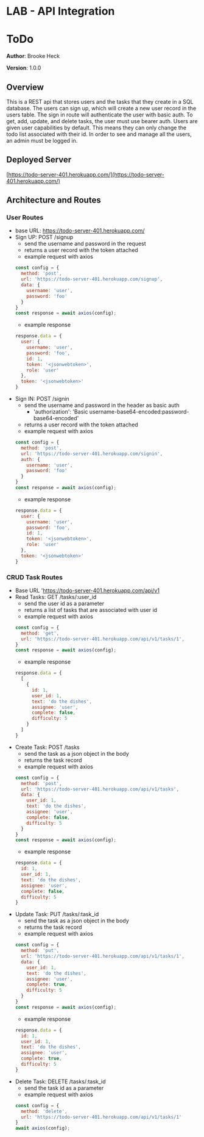 # LAB -  API Integration

# ToDo

**Author**: Brooke Heck

**Version**: 1.0.0

## Overview
This is a REST api that stores users and the tasks that they create in a SQL database. The users can sign up, which will create a new user record in the users table. The sign in route will authenticate the user with basic auth. To get, add, update, and delete tasks, the user must use bearer auth. Users are given user capabilities by default. This means they can only change the todo list associated with their id. In order to see and manage all the users, an admin must be logged in.

## Deployed Server
[https://todo-server-401.herokuapp.com/](https://todo-server-401.herokuapp.com/)

## Architecture and Routes

### User Routes
- base URL: https://todo-server-401.herokuapp.com/
- Sign UP: POST /signup
    - send the username and password in the request
    - returns a user record with the token attached
    - example request with axios
    ```js
    const config = {
      method: 'post',
      url: 'https://todo-server-401.herokuapp.com/signup',
      data: {
        username: 'user',
        password: 'foo'
      }
    }
    const response = await axios(config);
    ```
    - example response
    ```js
    response.data = {
      user: {
        username: 'user',
        password: 'foo',
        id: 1,
        token: '<jsonwebtoken>',
        role: 'user'
      },
      token: '<jsonwebtoken>'
    }
    ```
- Sign IN: POST /signin
    - send the username and password in the header as basic auth
        - 'authorization': 'Basic username-base64-encoded:password-base64-encoded'
    - returns a user record with the token attached
    - example request with axios
    ```js
    const config = {
      method: 'post',
      url: 'https://todo-server-401.herokuapp.com/signin',
      auth: {
        username: 'user',
        password: 'foo'
      }
    }
    const response = await axios(config);
    ```
    - example response
    ```js
    response.data = {
      user: {
        username: 'user',
        password: 'foo',
        id: 1,
        token: '<jsonwebtoken>',
        role: 'user'
      },
      token: '<jsonwebtoken>'
    }
    ```

### CRUD Task Routes
- Base URL 'https://todo-server-401.herokuapp.com/api/v1
- Read Tasks: GET /tasks/:user_id
    - send the user id as a parameter
    - returns a list of tasks that are associated with user id
    - example request with axios
    ```js
    const config = {
      method: 'get',
      url: 'https://todo-server-401.herokuapp.com/api/v1/tasks/1',
    }
    const response = await axios(config);
    ```
    - example response
    ```js
    response.data = {
      [
        {
          id: 1,
          user_id: 1,
          text: 'do the dishes',
          assignee: 'user',
          complete: false,
          difficulty: 5
        }
      ]
    }
    ```
- Create Task: POST /tasks
    - send the task as a json object in the body
    - returns the task record
    - example request with axios
    ```js
    const config = {
      method: 'post',
      url: 'https://todo-server-401.herokuapp.com/api/v1/tasks',
      data: {
        user_id: 1,
        text: 'do the dishes',
        assignee: 'user',
        complete: false,
        difficulty: 5
      }
    }
    const response = await axios(config);
    ```
    - example response
    ```js
    response.data = {
      id: 1,
      user_id: 1,
      text: 'do the dishes',
      assignee: 'user',
      complete: false,
      difficulty: 5
    }
    ```
- Update Task: PUT /tasks/:task_id
    - send the task as a json object in the body
    - returns the task record
    - example request with axios
    ```js
    const config = {
      method: 'put',
      url: 'https://todo-server-401.herokuapp.com/api/v1/tasks/1',
      data: {
        user_id: 1,
        text: 'do the dishes',
        assignee: 'user',
        complete: true,
        difficulty: 5
      }
    }
    const response = await axios(config);
    ```
    - example response
    ```js
    response.data = {
      id: 1,
      user_id: 1,
      text: 'do the dishes',
      assignee: 'user',
      complete: true,
      difficulty: 5
    }
    ```
- Delete Task: DELETE /tasks/:task_id
    - send the task id as a parameter
    - example request with axios
    ```js
    const config = {
      method: 'delete',
      url: 'https://todo-server-401.herokuapp.com/api/v1/tasks/1'
    }
    await axios(config);
    ```
